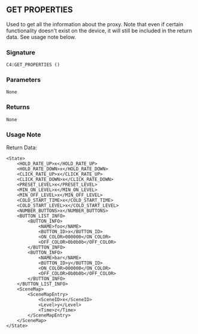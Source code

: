## GET PROPERTIES

Used to get all the information about the proxy. Note that even if certain functionality doesn't exist on the device, it will still be included in the return data. See usage note below.


### Signature

`C4:GET_PROPERTIES ()`


### Parameters

`None`


### Returns

`None`

### Usage Note
Return Data:

```
<State>
    <HOLD_RATE_UP>x</HOLD_RATE_UP>
    <HOLD_RATE_DOWN>x</HOLD_RATE_DOWN>
    <CLICK_RATE_UP>x</CLICK_RATE_UP>
    <CLICK_RATE_DOWN>x</CLICK_RATE_DOWN>
    <PRESET_LEVEL>x</PRESET_LEVEL>
    <MIN_ON_LEVEL>x</MIN_ON_LEVEL>
    <MIN_OFF_LEVEL>x</MIN_OFF_LEVEL>
    <COLD_START_TIME>x</COLD_START_TIME>
    <COLD_START_LEVEL>x</COLD_START_LEVEL>
    <NUMBER_BUTTONS>x</NUMBER_BUTTONS>
    <BUTTON_LIST_INFO>
        <BUTTON_INFO>
            <NAME>foo</NAME>
            <BUTTON_ID>x</BUTTON_ID>
            <ON_COLOR>000000</ON_COLOR>
            <OFF_COLOR>0b0b0b</OFF_COLOR>
        </BUTTON_INFO>
        <BUTTON_INFO>
            <NAME>bar</NAME>
            <BUTTON_ID>y</BUTTON_ID>
            <ON_COLOR>000000</ON_COLOR>
            <OFF_COLOR>0b0b0b</OFF_COLOR>
        </BUTTON_INFO>
    </BUTTON_LIST_INFO>
    <SceneMap>
        <SceneMapEntry>
            <SceneID>x</SceneID>
            <Level>y</Level>
            <Time>z</Time>
        </SceneMapEntry>
    </SceneMap>
</State>
```

